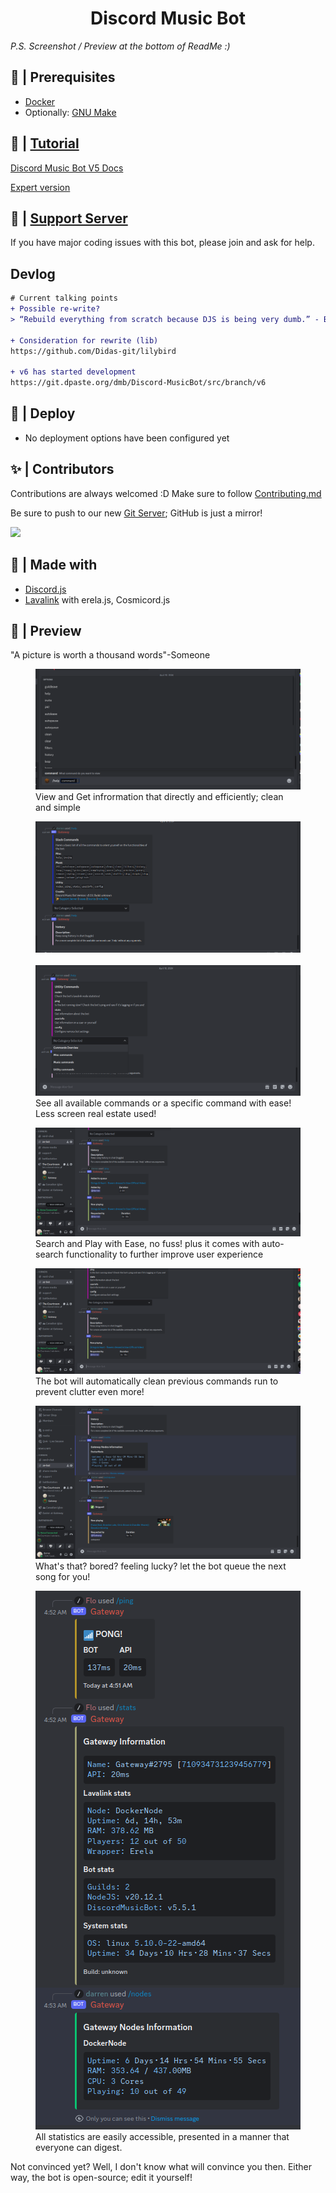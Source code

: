 <h1 align="center"> Discord Music Bot </h1>

*P.S. Screenshot / Preview at the bottom of ReadMe :)*

## 🚧 | Prerequisites

- [Docker](https://www.docker.com/)
- Optionally: [GNU Make](https://www.gnu.org/software/make/)

## 📝 | [Tutorial](https://dmb.darrennathanael.com/v5/)

[Discord Music Bot V5 Docs](https://dmb.darrennathanael.com/v5/)

[Expert version](https://git.dpaste.org/dmb/DiscordMusicBot-Docs/src/branch/main/docs/v5/index.md)

## 📝 | [Support Server](https://discord.gg/sbySMS7m3v)

If you have major coding issues with this bot, please join and ask for help.

## Devlog

```diff
# Current talking points
+ Possible re-write?
> “Rebuild everything from scratch because DJS is being very dumb.” - Brian 3/6/2024

+ Consideration for rewrite (lib)
https://github.com/Didas-git/lilybird

+ v6 has started development
https://git.dpaste.org/dmb/Discord-MusicBot/src/branch/v6
```


## 🚀 | Deploy

- No deployment options have been configured yet

## ✨ | Contributors

Contributions are always welcomed :D Make sure to follow [Contributing.md](https://git.dpaste.org/dmb/Discord-MusicBot/src/branch/develop/CONTRIBUTING.md)

Be sure to push to our new [Git Server](https://git.dpaste.org/dmb/Discord-MusicBot); GitHub is just a mirror!

<a href="https://github.com/wtfnotavailable/Discord-MusicBot/graphs/contributors">
  <img src="https://contributors-img.web.app/image?repo=wtfnotavailable/Discord-MusicBot" />
</a>

## 🌟 | Made with

- [Discord.js](https://discord.js.org/)
- [Lavalink](https://github.com/lavalink-devs/Lavalink) with erela.js, Cosmicord.js

## 📸 | Preview

"A picture is worth a thousand words"-Someone

<figure>
    <img src="./core/context-help.png"
         alt="Contextual Help">
    <figcaption>View and Get infrormation that directly and efficiently; clean and simple</figcaption>
</figure>



<figure>
    <img src="./core/help-context.png"
         alt="Contextual Help">
<br><br>
    <img src="./core/main-help.png"
         alt="Secondary Help">
    <figcaption>See all available commands or a specific command with ease! Less screen real estate used!</figcaption>
</figure>

<figure>
    <img src="./core/queue-and-search.png"
         alt="Search / Play with Ease">
    <figcaption>Search and Play with Ease, no fuss! plus it comes with auto-search functionality to further improve user experience</figcaption>
</figure>

<figure>
    <img src="./core/auto-clean.png"
         alt="Automatically clean commands">
    <figcaption>The bot will automatically clean previous commands run to prevent clutter even more!</figcaption>
</figure>

<figure>
    <img src="./core/auto-queue.png"
         alt="Automatically queue another song">
    <figcaption>What's that? bored? feeling lucky? let the bot queue the next song for you!</figcaption>
</figure>

<figure>
    <img src="./core/stats.png"
         alt="Stats">
    <figcaption>All statistics are easily accessible, presented in a manner that everyone can digest.</figcaption>
</figure>

Not convinced yet? Well, I don't know what will convince you then. Either way, the bot is open-source; edit it yourself!

